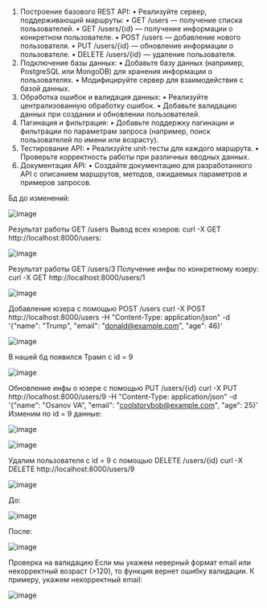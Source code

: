 1)	Построение базового REST API:
•	Реализуйте сервер, поддерживающий маршруты:
•	GET /users — получение списка пользователей.
•	GET /users/{id} — получение информации о конкретном пользователе.
•	POST /users — добавление нового пользователя.
•	PUT /users/{id} — обновление информации о пользователе.
•	DELETE /users/{id} — удаление пользователя.
2)	Подключение базы данных:
•	Добавьте базу данных (например, PostgreSQL или MongoDB) для хранения информации о пользователях.
•	Модифицируйте сервер для взаимодействия с базой данных.
3)	Обработка ошибок и валидация данных:
•	Реализуйте централизованную обработку ошибок.
•	Добавьте валидацию данных при создании и обновлении пользователей.
4)	Пагинация и фильтрация:
•	Добавьте поддержку пагинации и фильтрации по параметрам запроса (например, поиск пользователей по имени или возрасту).
5)	Тестирование API:
•	Реализуйте unit-тесты для каждого маршрута.
•	Проверьте корректность работы при различных вводных данных.
6)	Документация API:
•	Создайте документацию для разработанного API с описанием маршрутов, методов, ожидаемых параметров и примеров запросов.

Бд до изменений:

![image](https://github.com/user-attachments/assets/8ea25133-22a3-40f5-8281-d5859fb07cac)

Результат работы GET /users
Вывод всех юзеров:
curl -X GET http://localhost:8000/users:

![image](https://github.com/user-attachments/assets/ccd0a382-88b0-4636-be7a-2d97c16a6395)

Результат работы GET /users/3
Получение инфы по конкретному юзеру:
curl -X GET http://localhost:8000/users/1

![image](https://github.com/user-attachments/assets/826d3839-d9c3-4f00-9272-106b4b8efec4)

Добавление юзера с помощью POST /users
curl -X POST http://localhost:8000/users -H "Content-Type: application/json" -d '{"name": "Trump", "email": "donald@example.com", "age": 46}'

![image](https://github.com/user-attachments/assets/5f7d0fe8-b923-4e74-b1a8-8dc41eb43130)

В нашей бд появился Трамп с id = 9

![image](https://github.com/user-attachments/assets/552d6bfd-c82c-4a38-b41d-1cdb552ed6ec)

Обновление инфы о юзере с помощью PUT /users/{id}
curl -X PUT http://localhost:8000/users/9 -H "Content-Type: application/json" -d '{"name": "Osanov VA", "email": "coolstorybob@example.com", "age": 25}'
Изменим по id = 9 данные:

![image](https://github.com/user-attachments/assets/8e118097-77fd-42f2-af8a-ed6e9ab0f27a)

![image](https://github.com/user-attachments/assets/6156d0e4-42b5-4240-abbd-cc06b5aa925f)

Удалим пользователя с id = 9 с помощью DELETE /users/{id}
curl -X DELETE http://localhost:8000/users/9

![image](https://github.com/user-attachments/assets/aa675906-518e-4fbc-abf6-f3b189b30c2f)

До:

![image](https://github.com/user-attachments/assets/dabed905-c8c0-4510-8857-18ec7ae1f4b4)

После:

![image](https://github.com/user-attachments/assets/f79d6d7c-f03c-4fa5-bdeb-3272be9ab760)

Проверка на валидацию
Если мы укажем неверный формат email или некорректный возраст (>120), то функция вернет ошибку валидации.
К примеру, укажем некорректный email:

![image](https://github.com/user-attachments/assets/dacc715c-7769-4cb8-a56f-c62e14cb4c90)


